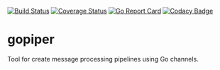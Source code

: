 [![Build Status](https://travis-ci.org/Bigomby/gopiper.svg?branch=master)](https://travis-ci.org/Bigomby/gopiper)
[![Coverage Status](https://coveralls.io/repos/github/Bigomby/gopiper/badge.svg?branch=master)](https://coveralls.io/github/Bigomby/gopiper?branch=master)
[![Go Report Card](https://goreportcard.com/badge/github.com/Bigomby/gopiper)](https://goreportcard.com/report/github.com/Bigomby/gopiper)
[![Codacy Badge](https://api.codacy.com/project/badge/Grade/d16082f693d247759084d54ba2f1db3d)](https://www.codacy.com/app/Bigomby/gopiper?utm_source=github.com&amp;utm_medium=referral&amp;utm_content=Bigomby/gopiper&amp;utm_campaign=Badge_Grade)

# gopiper

Tool for create message processing pipelines using Go channels.

